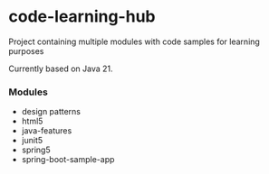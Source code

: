 # code-learning-hub

Project containing multiple modules with code samples for learning purposes

Currently based on Java 21.

### Modules

- design patterns
- html5
- java-features
- junit5
- spring5
- spring-boot-sample-app